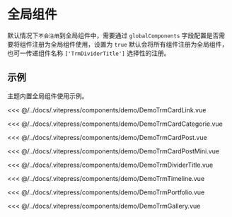 <script setup>
	import DemoTrmPortfolio from '../.vitepress/components/demo/DemoTrmPortfolio.vue'
	import DemoTrmCardLink from '../.vitepress/components/demo/DemoTrmCardLink.vue'
	import DemoTrmCardCategorie from '../.vitepress/components/demo/DemoTrmCardCategorie.vue'
	import DemoTrmCardPost from '../.vitepress/components/demo/DemoTrmCardPost.vue'
	import DemoTrmCardPostMini from '../.vitepress/components/demo/DemoTrmCardPostMini.vue'
	import DemoTrmDividerTitle from '../.vitepress/components/demo/DemoTrmDividerTitle.vue'
	import DemoTrmTimeline from '../.vitepress/components/demo/DemoTrmTimeline.vue'
	import DemoTrmGallery from '../.vitepress/components/demo/DemoTrmGallery.vue'
</script>

# 全局组件

默认情况下`不会注册`到全局组件中，需要通过 `globalComponents` 字段配置是否需要将组件注册为全局组件使用，设置为 `true` 默认会将所有组件注册为全局组件，也可一传递组件名称 `['TrmDividerTitle']` 选择性的注册。

## 示例

主题内置全局组件使用示例。

<DemoBlock title="友链卡片" desc="用于友链列表卡片展示。">
	<template #code>
		<DemoTrmCardLink style="--card-bottom-card:0;"/>
	</template>

<<< @/../docs/.vitepress/components/demo/DemoTrmCardLink.vue
</DemoBlock>

<DemoBlock title="分类卡片" desc="用于展示分类信息和总数量。">
	<template #code>
		<DemoTrmCardCategorie style="--card-bottom-card:0;"/>
	</template>

<<< @/../docs/.vitepress/components/demo/DemoTrmCardCategorie.vue
</DemoBlock>

<DemoBlock title="文章卡片" desc="首页文章分页卡片信息展示。">
	<template #code>
		<DemoTrmCardPost style="--card-bottom-card:0;"/>
	</template>

<<< @/../docs/.vitepress/components/demo/DemoTrmCardPost.vue
</DemoBlock>

<DemoBlock title="文章卡片 Mini" desc="文章详情里山下篇卡片信息展示。">
	<template #code>
		<DemoTrmCardPostMini style="--card-bottom-card:0;"/>
	</template>

<<< @/../docs/.vitepress/components/demo/DemoTrmCardPostMini.vue
</DemoBlock>

<DemoBlock title="分割线" desc="文章详情里山下篇卡片信息展示。">
	<template #code>
		<DemoTrmDividerTitle/>
	</template>

<<< @/../docs/.vitepress/components/demo/DemoTrmDividerTitle.vue
</DemoBlock>

<DemoBlock title="时间轴" desc="文章详情里山下篇卡片信息展示。">
	<template #code>
		<DemoTrmTimeline/>
	</template>

<<< @/../docs/.vitepress/components/demo/DemoTrmTimeline.vue
</DemoBlock>

<DemoBlock title="相册组件" desc="用于相册页显示图片合集。">
	<template #code>
		<DemoTrmPortfolio style="--card-bottom-card:0;"/>
	</template>

<<< @/../docs/.vitepress/components/demo/DemoTrmPortfolio.vue
</DemoBlock>

<DemoBlock title="相册详情" desc="默认使用 fjGallery 插件进行排版。">
	<template #code>
		<DemoTrmGallery style="--card-bottom-card:0;"/>
	</template>

<<< @/../docs/.vitepress/components/demo/DemoTrmGallery.vue
</DemoBlock>
